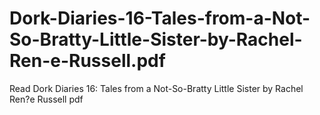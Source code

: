 # Dork-Diaries-16-Tales-from-a-Not-So-Bratty-Little-Sister-by-Rachel-Ren-e-Russell.pdf
Read Dork Diaries 16: Tales from a Not-So-Bratty Little Sister by Rachel Ren?e Russell pdf
